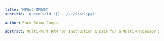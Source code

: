 ```yaml
---
title: 'MPSoC-MPRAM'
subtitle: 'QueenField ![](../../icon.jpg)'

author: Paco Reina Campo

abstract: Multi-Port RAM for Instruction & Data for a Multi-Processor System on Chip.
---
```


